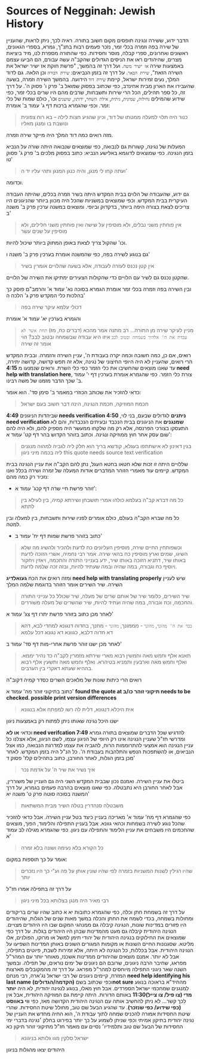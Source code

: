 # Sources of Negginah: Jewish History

הדבר ידוע, ששירה ונגינה תופסים מקום חשוב בתורה. ראיה לכך, ניתן לראות, שהעניין של שירה בפה וזמרה בכלי זמר, נזכר פעמים רבות בתנ"ך, גמרא, בספרי הגאונים, ראשונים ואחרונים, ספרי קבלה, מוסר וחסידות.
כפי שהתורה מספרת לנו, מיד ביציאת מצרים, שהיהודים ראו את הניסים הגדולים שהקב"ה עשה עבורם, הם הביעו עצמם באמצעות שירה `אז ישיר משה`. ועל דרך זה בהמשך, "פרשת חוקת אז ישיר ישראל את השירה הזאת", `שירת הבאר`. על דרך זה בזמן הנביאים: `שירת דבורה` וכן הלאה.
גם לדוד המלך, נעים זמירות ישראל, קיימת `שירת דוד` הידועה. בהמשך השירה וזמרה, בשעה שהעבירו את הארון מבית אחינדב, כפי שכתוב בפסוק שמואל ב' פרק ו' פסוק ה'.
על דרך זה, כל ספר תהילים, הכל הרי שירות ותשבחות, שרבים מהם היו שרים בכלי זמר, כפי שידוע שהמילים `נחילות`, `שמינית`, `גיתית`, `אילת השחר`, `ידותון`, `שושנים` וכו', כולם שמות של כלי זמר.
וכפי שהגמרא ברכות דף ג' עמוד ב' אומרת: 
> כנור היה תלוי למעלה ממטתו של דוד, וכיון שהגיע חצות לילה – בא רוח צפונית ונושבת בו ומנגן מאליו 

מזה רואים כמה דוד המלך היה מייקר שירה וזמרה.

המעלות של נגינה, קשורות גם לנבואה, כפי שמוצאים שנבואה היתה שורה על הנביא בזמן הנגינה. כפי שמוצאים לדוגמא באלישע הנביא: כתוב בפסוק מלכים ב' פרק ג' פסוק טו' 
> ועתה קחו לי מנגן, והיה כנגן המנגן ותהי עליו יד ה'
 
 וכדומה.
 
גם ידוע, שהעבודה של הלוים בבית המקדש היתה בשיר וזמרה בכלים, שהיתה העבודה העיקרית בבית המקדש. וכפי שמוצאים במשניות שהכל היה מכוון ביותר שהניגונים היו צריכים לצאת בצורה היפה ביותר, בדקדוק וביופי. ומוצאים במשנה ערכין פרק ב' משנה ב' 
> אין פוחתין משני נבלים, ולא מוסיפין על שישה ואין פוחתין משני חלילים, ולא מוסיפין על שנים עשר

וכו' שהקול צריך לצאת באופן המתוק ביותר שיכול להיות.

גם בנוגע לשירה בפה, כפי שהמשנה אומרת בערכין פרק ב' משנה ו' 
>אין קטן נכנס לעזרה לעבודה, אלא בשעה שהלויים אומרין בשיר

שהקטן נכנס גם לשיר עם הלויים כדי שהקולות הצעירים ימתיקו את השירה של הלויים.

ובין השירה בפה וזמרה בכלי זמר אומרת הגמרא בסוכה נא' עמוד א' והרמב"ם פוסק כך בהלכות כלי המקדש פרק ג' הלכה ה' 
> דכולי עלמא עיקר שירה בפה

והגמרא בערכין יא' עמוד א' אומרת
> מניין לעיקר שירה מן התורה... רב מתנה אמר מהכא (דברים כח, מז) `תחת אשר לא עבדת את ה' אלהיך בשמחה ובטוב לבב` איזו היא עבודה שבשמחה ובטוב לבב? הוי אומר זה שירה

רואים, אם כן, כמה חשובה וכמה יקרה בעבודת ה', עניין השירה והזמרה.
ובבית המקדש הרי רואים, שהעניין לא היה היופי החיצוני של נגינה, אלא זה תפש קדושה, קדושה יתירה, עד שאנו מוצאים שהחשיבו את כלי הזמר כפי כלי השרת. ורואים שנמנעו מ **4:15 need help with translation here**, צורת כלי הזמר. כפי שהגמרא אומרת בערכין דף י' עמוד ב' שכך הדבר מזמנו של משה רבינו.

כדאי להזכיר את שכותב הכוזרי במאמר ב' סימן סד'. הוא אומר:
> חכמת המוזיקה, חכמת הנגינה, הינה דבר חשוב בעם ישראל

שביהדות הניגונים **4:49 needs verification ניתנים** לגדולים שבעם, בני לוי, **4:50 need verification שמנגנים** את הניגונים בבית הנכבד ובעיתים הנכבדות, והם לא התעסקו בצורכי הפרנסה, אלא רק מה שלקחו ממעשר היה מספיק להם, ולא היה להם שום עסק אחר חוץ ממוזיקה ונגינה.
וכתוב בזוהר הקדוש בהר דף קט' עמוד א': 
> בגין דאינון לא אישתתפו בעגלא, קודשא בריך הוא חלק ליה לגביה למהוה מנגנים ליה בכמה מיני ניגון
this quote needs source text verification

שללויים היתה זו זכות שלא חטאו בחטא העגל, נתן להם הקב"ה את עניין הנגינה בבית המקדש.
קיימים עוד מאמרי הזוהר המדברים אודות המעלה של זמרה ושירה בכלל ואנו נזכיר רק כמה מהם:

-  זוהר פרשת חיי שרה דף קכג' עמוד א':
> כל מה דברא קב"ה בעלמא כולהו אמרי תושבחן ושירתא קמיה, בין לעילא בין לתתא

כל מה שברא הקב"ה בעולם, כולם אומרים לפניו שירות ותשבחות, בין למעלה ובין למטה.

- כתוב בזוהר פרשת שמות דף יח' עמוד ב' 
>וכשפותחין החיים שירה, מוסיפין העליונים כח לדעת ולהכיר ולהשיג מה שלא השיגו, שמים וארץ מוסיפין כח בהאי שירה.
> אמר רבי נחמיה, אשרי הזוכה לדעת באותו שיר, דתניא הזוכה באותו שיר, ידע בענייני התורה והחכמה, ויאזין ויחקור ויוסיף כח וגבורה, במה שהיה ובמה שעתיד להיות, ובזה זכה שלמה לדעת.

ומזה רואים את הכח **געואלדיג need help with translating properly** שיש לעניין השירה.
שיר השירים אומר הזוהר בדוגמת שלמה המלך
> שיר השירים, כלומר שיר של אותם שרים של מעלה, שיר שכולל כל ענייני התורה והחכמה, וכח וגבורה, במה שהיה ועתיד להיות, שיר שהשרים של מעלה משוררים.

לאחר מכן כתוב בזוהר פרשת יתרו דף צג' עמוד א'
> `כבד את ה' מהונך`, `מהונך` - מממונך, `מהונך` - מחנך, בחדוה דנגונא למחדי לבא, דהא דא חדוה דלבא, כגוונא דא נגונא דכל עלמא

לאחר מכן ישנו זוהר פרשת אחרי-מות דף סד' עמוד ב'
> תאנא אלף וחמש מאה וחמשין רבוא מארי שירתא מזמרין לקב"ה כד נהיר יממא. ואלף וחמש מאה וארבעין ותמניא בטיהרא. ואלף וחמש מאה ותשעין אלף רבוא בההיא שעתא דאקרי בין הערבים.

רואים הרי כיתות שונות של מלאכים השרים כסדר קמיה דקוב"ה

כתוב בתיקוני זוהר מה' עמוד א' **found the quote at תיקוני זוהר כו/ב needs to be checked. possible print version differences**
> אית היכלא דנגונא, דלית לה רשו למפתח אלא בנגונא

ישנו היכל נגינה שאותו ניתן לפתוח רק באמצעות ניגון

וכדאי **או לא need verifcation 7:49** להדגיש שכל הדברים שמוצאים בתורה גמרא ומדרשי חז"ל שעניין הנגינה אינו רק היופי של הניגון עצמו, לשם הניגון, אלא אצלנו כל עניין הנגינה הוא אמצעי להתרוממות הרוח, להגביה את עצמו למדרגת הנבואה, כמו אצל הנביאים, או להשתפכות הנפש והתלהבות בעבודת ה'.
כל הנ"ל היה בזמן המקדש. לאחר מכן בזמן הגלות, לאחר החורבן, כתוב בתהילים קלז' פסוק ד'
> איך נשיר את שיר ה' על אדמת נכר

ביטלו את עניין השירה. ואמנם נכון שבבית המקדש השני היה גם העניין של משוררין, אבל לאחר החורבן היא נתבטלה. כפי שאנו מוצאים בהרבה פעמים בגמרא, על דרך המשנה בסוכה סוטה פרק ט' משנה יא'
> משבטלה סנהדרין בטלה השיר מבית המשתאות 

כפי שהגמרא דף מח' עמוד א' מאריכה בעניין כיצד בטל עניין השירה. אבל כדאי להזכיר שהכל נוגע לשירה בשמחות וכהאי גוונא. אבל בעניין התפילה והלימוד, הפוך, מוצאים שהחכמים היו משבחים את עניין הלימוד והתפילה עם ניגון. כפי שהגמרא מגילה לב עמוד א'
> כל הקורא בלא נעימה ושונה בלא זמרה

אומר על כך תוספות במקום:
> שהיו רגילין לשנות המשניות בזמרה לפי שהיו שונין אותן על פה וע"י כך היו נזכרים יותר

על דרך זה בתפילה אמרו חז"ל
> רבי מאיר היה מנגן בצלותא בכל מיני ניגון

על דרך זה בשמחת חתן וכלה, כפי שהגמרא כתובות יא א כתוב שהיו שרים בריקודים ומחולות בשמחה, בכדי לשמח את החתן והכלה
במשך מאות שנים של הגלות, שהיהודים היו פזורים במדינות שונות, הנגינה קיבלה גם ממנהגי המקום שבו היו היהודים מצויים.
הנגינה היהודית קיבלה גם מעט מהמדינות שבהן היו היהודים בגלות. על דרך כפי שמוצאים את החילוקים בנגינה היהודית של יהודי תימן למשל או מרוקו, הפולנים, אלו מליטא. שסגנונות החיים השונות או מקומות המגורים השונים באותן המדינות השפיעו על הנגינה היהודית.
אבל בכללות, כל הנגינה לא היתה, אלא זמירות לשבת, פיוטים בתפילה, אבל לא יותר.
אמנם מוצאים שהיהודים ממדינות אשכנז, מאוחר יותר עם המהר"ל מפראג, שחיבר הרבה ניגונים, שרובם הם ניגונים של ימים נוראים, של תפילה. ובמשך השנה שאר ניגוני התפילה מיוחסים למהר"ל מפראג. על דרך זה מהמקובלים מארצות המזרח, קיימים ניגונים של רבי ישראל נג'ארה, רבי מנחם **need help identifying his last name** וכפי שכתוב בשם **(הקדמה/הגדולים)not sure** מהחיד"א בראוכה בנוגע למנגנים שמחכמי ישראל הספרדים.
אבל חוץ מאלו, בנוגע לנגינה יהודית, לא היה **יותר מדי (צו פיל/ צו צייל)11:30** באותם הדורות.
היתה קיימת גם המוזיקה היהודית, אבל אין לכך קשר... לא ניתן להחשיב אותה עם הנגינה היהודית הקדושה מאז, כפי **ווי באווסט (כפי שידוע/ כפי שנזכר)**.
עד שהגיע הבעל שם טוב, מחולל שיטת החסידות. שהרי שיטת החסידות אמורה להכניס שמחה לתוך עבודת ה', הוא החיה מחדש את העניין של נגינה יהודית בתיקון אמיתי וכפי שניתן לשמוע על כך יותר בפירוט בחלק ׳נגינה בדברי ימי החסידות של הבעל שם טוב ותלמידיו׳ 
נסיים עם מאמר חז"ל מתיקוני זוהר תיקון כא 
> ישראל סלקין מגו גלותא בניגונא

היהודים יצאו מהגלות בניגון

